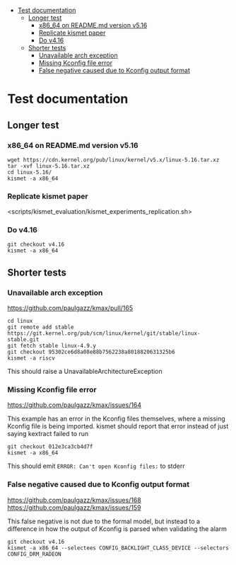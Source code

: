 <!-- START doctoc generated TOC please keep comment here to allow auto update -->
<!-- DON'T EDIT THIS SECTION, INSTEAD RE-RUN doctoc TO UPDATE -->

- [Test documentation](#test-documentation)
  - [Longer test](#longer-test)
    - [x86_64 on README.md version v5.16](#x86_64-on-readmemd-version-v516)
    - [Replicate kismet paper](#replicate-kismet-paper)
    - [Do v4.16](#do-v416)
  - [Shorter tests](#shorter-tests)
    - [Unavailable arch exception](#unavailable-arch-exception)
    - [Missing Kconfig file error](#missing-kconfig-file-error)
    - [False negative caused due to Kconfig output format](#false-negative-caused-due-to-kconfig-output-format)

<!-- END doctoc generated TOC please keep comment here to allow auto update -->

# Test documentation

## Longer test

### x86_64 on README.md version v5.16

```
wget https://cdn.kernel.org/pub/linux/kernel/v5.x/linux-5.16.tar.xz
tar -xvf linux-5.16.tar.xz
cd linux-5.16/
kismet -a x86_64
```

### Replicate kismet paper

<scripts/kismet_evaluation/kismet_experiments_replication.sh>

### Do v4.16


```
git checkout v4.16
kismet -a x86_64
```


## Shorter tests

### Unavailable arch exception

https://github.com/paulgazz/kmax/pull/165

```
cd linux
git remote add stable https://git.kernel.org/pub/scm/linux/kernel/git/stable/linux-stable.git
git fetch stable linux-4.9.y
git checkout 95302ce6d8a08e88b7562238a8018820631325b6
kismet -a riscv
```

This should raise a UnavailableArchitectureException



### Missing Kconfig file error

https://github.com/paulgazz/kmax/issues/164

This example has an error in the Kconfig files themselves, where a missing Kconfig file is being imported.  kismet should report that error instead of just saying kextract failed to run

```
git checkout 012e3ca3cb4d7f
kismet -a x86_64
```

This should emit `ERROR: Can't open Kconfig files:` to stderr


### False negative caused due to Kconfig output format


https://github.com/paulgazz/kmax/issues/168
https://github.com/paulgazz/kmax/issues/159

This false negative is not due to the formal model, but instead to a difference in how the output of Kconfig is parsed when validating the alarm


```
git checkout v4.16
kismet -a x86_64 --selectees CONFIG_BACKLIGHT_CLASS_DEVICE --selectors CONFIG_DRM_RADEON
```

